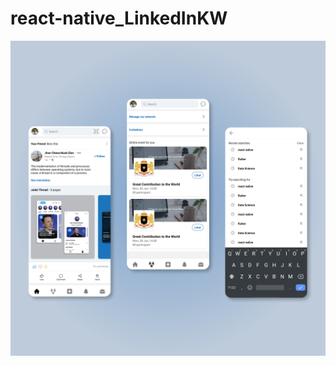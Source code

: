 # react-native_LinkedInKW
![alt text](https://github.com/nunu2331/react-native_LinkedInKW/blob/main/LinkeninKW.png)
